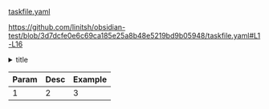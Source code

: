[taskfile.yaml](taskfile.yaml)


https://github.com/linitsh/obsidian-test/blob/3d7dcfe0e6c69ca185e25a8b48e5219bd9b05948/taskfile.yaml#L1-L16

<details><summary>title</summary>

| Param | Desc | Example |
|:----- |:---- |:------- | 
|1|2|3|

</details>

| Param | Desc | Example |
| :---- | :--- | :------ |
| 1     | 2    | 3       |
